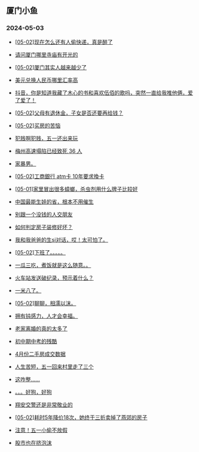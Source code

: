 ## 厦门小鱼 
### 2024-05-03

+ [[05-02]现在怎么还有人偷快递，真是醉了](http://bbs.xmfish.com/read-htm-tid-18184540.html)

+ [请问厦门哪里寺庙有开光的](http://bbs.xmfish.com/read-htm-tid-18184550.html)

+ [[05-02]厦门其实人越来越少了](http://bbs.xmfish.com/read-htm-tid-18184696.html)

+ [美元兑换人民币哪里汇率高](http://bbs.xmfish.com/read-htm-tid-18184548.html)

+ [抖音，你是知道我藏了木心的书和喜欢伍佰的歌吗，突然一直给我推他俩，爱了爱了！](http://bbs.xmfish.com/read-htm-tid-18184542.html)

+ [[05-02]父母有退休金，子女是否还要再给钱？](http://bbs.xmfish.com/read-htm-tid-18184654.html)

+ [[05-02]买房的苦恼](http://bbs.xmfish.com/read-htm-tid-18184714.html)

+ [犯贱啊犯贱，五一还出来玩](http://bbs.xmfish.com/read-htm-tid-18184683.html)

+ [梅州高速塌陷已经致死 36 人](http://bbs.xmfish.com/read-htm-tid-18184606.html)

+ [家暴男。](http://bbs.xmfish.com/read-htm-tid-18184708.html)

+ [[05-02]工商銀行 atm卡 10年要求換卡](http://bbs.xmfish.com/read-htm-tid-18184629.html)

+ [[05-01]家里冒出很多蟑螂，杀虫剂用什么牌子比较好](http://bbs.xmfish.com/read-htm-tid-18184551.html)

+ [中国最能生娃的省，根本不用催生](http://bbs.xmfish.com/read-htm-tid-18184730.html)

+ [别跟一个没钱的人交朋友](http://bbs.xmfish.com/read-htm-tid-18184740.html)

+ [如何判定房子装修好坏？](http://bbs.xmfish.com/read-htm-tid-18184578.html)

+ [我和我爸爸的生si对话，哎！太可怕了。](http://bbs.xmfish.com/read-htm-tid-18184781.html)

+ [[05-02]下班了。。。。。](http://bbs.xmfish.com/read-htm-tid-18184652.html)

+ [一瓜三吃，煮饭就是这么随意。。](http://bbs.xmfish.com/read-htm-tid-18184701.html)

+ [火车站发送破纪录，预示着什么？](http://bbs.xmfish.com/read-htm-tid-18184755.html)

+ [一米八了。](http://bbs.xmfish.com/read-htm-tid-18184779.html)

+ [[05-02]聊聊，相濡以沫。](http://bbs.xmfish.com/read-htm-tid-18184792.html)

+ [拥有钝感力，人才会幸福。](http://bbs.xmfish.com/read-htm-tid-18184812.html)

+ [老家离婚的真的太多了](http://bbs.xmfish.com/read-htm-tid-18184817.html)

+ [初中期中考的残酷](http://bbs.xmfish.com/read-htm-tid-18184759.html)

+ [4月份二手房成交数据](http://bbs.xmfish.com/read-htm-tid-18184745.html)

+ [人生苦短，五一回来村里走了三个](http://bbs.xmfish.com/read-htm-tid-18184823.html)

+ [这咋整……](http://bbs.xmfish.com/read-htm-tid-18184810.html)

+ [。。。好狗，好狗](http://bbs.xmfish.com/read-htm-tid-18184820.html)

+ [翔安交警还是非常敬业的](http://bbs.xmfish.com/read-htm-tid-18184772.html)

+ [[05-02]耗时5年降价18次，她终于三折卖掉了燕郊的房子](http://bbs.xmfish.com/read-htm-tid-18184831.html)

+ [注意！五一小偷不放假](http://bbs.xmfish.com/read-htm-tid-18184866.html)

+ [股市也在挤泡沫](http://bbs.xmfish.com/read-htm-tid-18184846.html)


